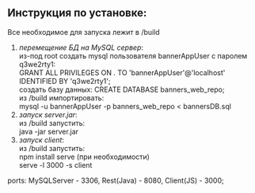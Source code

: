 ## Инструкция по установке:
Все необходимое для запуска лежит в /build
1) *перемещение БД на MySQL сервер*:  
из-под root создать mysql пользователя bannerAppUser с паролем q3we2rty1:  
GRANT ALL PRIVILEGES ON *.* TO 'bannerAppUser'@'localhost' IDENTIFIED BY 'q3we2rty1';  
создать базу данных: CREATE DATABASE banners_web_repo;  
из /build импортировать:   
mysql -u bannerAppUser -p banners_web_repo < bannersDB.sql
2) *запуск server.jar*:  
из /build запустить:  
java -jar server.jar
3) *запуск client*:  
из /build запустить:  
npm install serve (при необходимости)  
serve -l 3000 -s client

ports: MySQLServer - 3306, Rest(Java) - 8080, Client(JS) - 3000;
